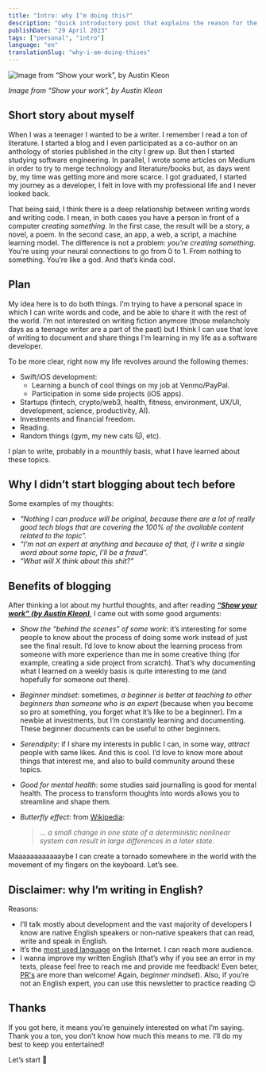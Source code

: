 ```yaml
---
title: "Intro: why I’m doing this?"
description: "Quick introductory post that explains the reason for the blog's existance"
publishDate: "29 April 2023"
tags: ["personal", "intro"]
language: "en"
translationSlug: "why-i-am-doing-thises"
---
```


<img src="/why-im-doing-this.png" alt="Image from “Show your work”, by Austin Kleon">

_Image from “Show your work”, by Austin Kleon_

## Short story about myself

When I was a teenager I wanted to be a writer. I remember I read a ton of
literature. I started a blog and I even participated as a co-author on an
anthology of stories published in the city I grew up. But then I started
studying software engineering. In parallel, I wrote some articles on Medium in
order to try to merge technology and literature/books but, as days went by, my
time was getting more and more scarce. I got graduated, I started my journey as
a developer, I felt in love with my professional life and I never looked back.

That being said, I think there is a deep relationship between writing words and
writing code. I mean, in both cases you have a person in front of a computer
_creating something_. In the first case, the result will be a story, a novel, a
poem. In the second case, an app, a web, a script, a machine learning model. The
difference is not a problem: _you’re creating something_. You’re using your
neural connections to go from 0 to 1. From nothing to something. You’re like a
god. And that’s kinda cool.

## Plan

My idea here is to do both things. I’m trying to have a personal space in which
I can write words and code, and be able to share it with the rest of the world.
I’m not interested on writing fiction anymore (those melancholy days as a
teenage writer are a part of the past) but I think I can use that love of
writing to document and share things I'm learning in my life as a software
developer.

To be more clear, right now my life revolves around the following themes:

- Swift/iOS development:
  - Learning a bunch of cool things on my job at Venmo/PayPal.
  - Participation in some side projects (iOS apps).
- Startups (fintech, crypto/web3, health, fitness, environment, UX/UI,
  development, science, productivity, AI).
- Investments and financial freedom.
- Reading.
- Random things (gym, my new cats 🐱, etc).

I plan to write, probably in a mounthly basis, what I have learned about these
topics.

## Why I didn’t start blogging about tech before

Some examples of my thoughts:

- _“Nothing I can produce will be original, because there are a lot of really
  good tech blogs that are covering the 100% of the available content related to
  the topic”._
- _“I’m not an expert at anything and because of that, if I write a single word
  about some topic, I’ll be a fraud”._
- _“What will X think about this shit?”_

## Benefits of blogging

After thinking a lot about my hurtful thoughts, and after reading
_**[“Show your work” (by Austin Kleon)](https://www.amazon.com/Show-Your-Work-Austin-Kleon/dp/076117897X/ref=sr_1_1?adgrpid=81813460455&hvadid=585362806980&hvdev=c&hvlocphy=20021&hvnetw=g&hvqmt=b&hvrand=1418266176721006978&hvtargid=kwd-299513196398&hydadcr=22336_13333113&keywords=show+your+work&qid=1658310791&sr=8-1)**_,
I came out with some good arguments:

- _Show the “behind the scenes” of some work_: it’s interesting for some people
  to know about the process of doing some work instead of just see the final
  result. I’d love to know about the learning process from someone with more
  experience than me in some creative thing (for example, creating a side
  project from scratch). That’s why documenting what I learned on a weekly basis
  is quite interesting to me (and hopefully for someone out there).
- _Beginner mindset_: sometimes, _a beginner is better at teaching to other
  beginners than someone who is an expert_ (because when you become so pro at
  something, you forget what it’s like to be a beginner). I’m a newbie at
  investments, but I’m constantly learning and documenting. These beginner
  documents can be useful to other beginners.
- _Serendipity_: if I share my interests in public I can, in some way, _attract_
  people with same likes. And this is cool. I’d love to know more about things
  that interest me, and also to build community around these topics.
- _Good for mental health_: some studies said journalling is good for mental
  health. The process to transform thoughts into words allows you to streamline
  and shape them.
- _Butterfly effect_: from
  [Wikipedia](https://en.wikipedia.org/wiki/Butterfly_effect):

  > … _a small change in one state of a deterministic nonlinear system can
  > result in large differences in a later state._

Maaaaaaaaaaaaybe I can create a tornado somewhere in the world with the movement
of my fingers on the keyboard. Let’s see.

## Disclaimer: why I’m writing in English?

Reasons:

- I’ll talk mostly about development and the vast majority of developers I know
  are native English speakers or non-native speakers that can read, write and
  speak in English.
- It’s the
  [most used language](https://en.wikipedia.org/wiki/Languages_used_on_the_Internet)
  on the Internet. I can reach more audience.
- I wanna improve my written English (that’s why if you see an error in my
  texts, please feel free to reach me and provide me feedback! Even beter,
  [PR's](https://github.com/gentilijuanmanuel/gentilijuanmanuel.github.io/pulls)
  are more than welcome! Again, _beginner mindset_). Also, if you’re not an
  English expert, you can use this newsletter to practice reading 😉

## Thanks

If you got here, it means you’re genuinely interested on what I’m saying. Thank
you a ton, you don’t know how much this means to me. I’ll do my best to keep you
entertained!

Let’s start 🚀

